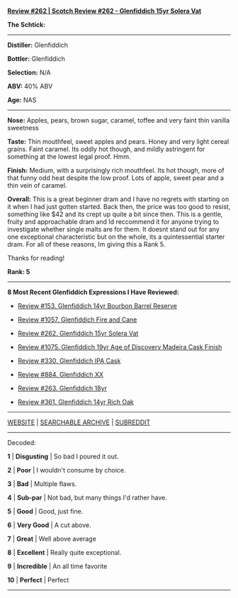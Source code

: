 
[**Review #262 | Scotch Review #262 - Glenfiddich 15yr Solera Vat**]( https://t8ke.review/review-262-glenfiddich-15yr-solera-vat/)

**The Schtick:** 

-----

**Distiller:** Glenfiddich

**Bottler:** Glenfiddich

**Selection:** N/A

**ABV:**  40% ABV

**Age:** NAS 

-----

**Nose:**  Apples, pears, brown sugar, caramel, toffee and very faint thin vanilla sweetness

**Taste:** Thin mouthfeel, sweet apples and pears. Honey and very light cereal grains. Faint caramel. Its oddly hot though, and mildly astringent for something at the lowest legal proof. Hmm.

**Finish:**  Medium, with a surprisingly rich mouthfeel. Its hot though, more of that funny odd heat despite the low proof. Lots of apple, sweet pear and a thin vein of caramel.

**Overall:** This is a great beginner dram and I have no regrets with starting on it when I had just gotten started. Back then, the price was too good to resist, something like $42 and its crept up quite a bit since then. This is a gentle, fruity and approachable dram and Id reccommend it for anyone trying to investigate whether single malts are for them. It doesnt stand out for any one exceptional characteristic but on the whole, its a quintessential starter dram. For all of these reasons, Im giving this a Rank 5.

Thanks for reading!

**Rank: 5**

----- 

**8 Most Recent Glenfiddich Expressions I Have Reviewed:** 

- [Review #153. Glenfiddich 14yr Bourbon Barrel Reserve]( https://t8ke.review/review-153-glenfiddich-14yr-bourbon-barrel-reserve/) 

- [Review #1057. Glenfiddich Fire and Cane]( https://t8ke.review/review-1057-glenfiddich-fire-cane/) 

- [Review #262. Glenfiddich 15yr Solera Vat]( https://t8ke.review/review-262-glenfiddich-15yr-solera-vat/) 

- [Review #1075. Glenfiddich 19yr Age of Discovery Madeira Cask Finish]( https://t8ke.review/review-1075-glenfiddich-19yr-age-of-discovery-madeira-cask/) 

- [Review #330. Glenfiddich IPA Cask]( https://t8ke.review) 

- [Review #884. Glenfiddich XX]( https://t8ke.review/review-884-glenfiddich-xx/) 

- [Review #263. Glenfiddich 18yr]( https://t8ke.review/review-263-glenfiddich-18/) 

- [Review #361. Glenfiddich 14yr Rich Oak]( https://t8ke.review/review-361-glenfiddich-14yr-rich-oak/) 

-----

[WEBSITE](https://t8ke.review) | [SEARCHABLE ARCHIVE](https://t8ke.review/review-archive/) | [SUBREDDIT](https://reddit.com/r/t8kereviews)

-----

Decoded:

**1** | **Disgusting** | So bad I poured it out.

**2** | **Poor** | I wouldn't consume by choice.

**3** | **Bad** | Multiple flaws.

**4** | **Sub-par** | Not bad, but many things I'd rather have.

**5** | **Good** | Good, just fine.

**6** | **Very Good** | A cut above.

**7** | **Great** | Well above average

**8** | **Excellent** | Really quite exceptional.

**9** | **Incredible** | An all time favorite

**10** | **Perfect** | Perfect

----

